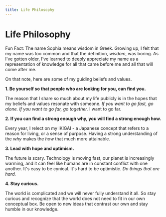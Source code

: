 ```yaml
---
title: Life Philosophy
---
```


# Life Philosophy

Fun Fact: The name Sophia means wisdom in Greek. Growing up, I felt that my name was too common and that the definition, *wisdom*, was boring. As I've gotten older, I've learned to deeply appreciate my name as a representation of knowledge for all that came before me and all that will come after me.

On that note, here are some of my guiding beliefs and values.

**1. Be yourself so that people who are looking for you, can find you.**

The reason that I share so much about my life publicly is in the hopes that my beliefs and values resonate with someone. *If you want to go fast, go alone. If you want to go far, go together.* I want to go far. 

**2. If you can find a strong enough why, you will find a strong enough how.**

Every year, I relect on my IKIGAI - a Japanese concept that refers to a reason for living, or a sense of purpose. Having a strong understanding of the *why* makes the *how* that much more attainable.

**3. Lead with hope and optimism.**

The future is scary. Technology is moving fast, our planet is increasingly warming, and it can feel like humans are in constant conflict with one another. It's easy to be cynical. It's hard to be optimistic. *Do things that are hard.*

**4. Stay curious.**

The world is complicated and we will never fully understand it all. So stay curious and recognize that the world does not need to fit in our own conceptual box. Be open to new ideas that contrast our own and stay humble in our knowledge.